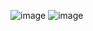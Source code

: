 ![image](https://github.com/Jsferreira783/stack-activity/assets/114851039/f610e14f-e823-4547-8017-f3b1620bd259)
  ![image](https://github.com/Jsferreira783/stack-activity/assets/114851039/656eec22-ac9d-4ea9-afa3-2f9037bbb4af)
 
